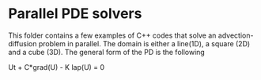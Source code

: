 # Parallel PDE solvers
This folder contains a few examples of C++ codes that solve an advection-diffusion problem in parallel. The domain is either a line(1D), a square (2D) and a cube (3D). The general form of the PD is the following

Ut + C*grad(U) - K lap(U) = 0
